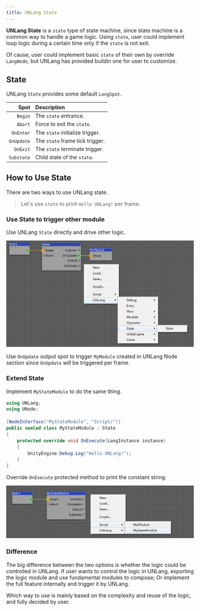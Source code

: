 ```yaml
---
title: UNLang State
---
```


**UNLang State** is a `state` type of state machine, since state machine is a common way to handle a game logic. Using `state`, user could implement loop logic during a certain time only if the `state` is not exit.

Of cause, user could implement basic `state` of their own by override `LangNode`, but UNLang has provided buildin one for user to customize.

## State

UNLang `State` provides some default `LangSpot`.

|Spot|Description|
|--:|:--|
|`Begin`|The `state` entrance.|
|`Abort`|Force to exit the `state`.|
|`OnEnter`|The `state` initialize trigger.|
|`OnUpdate`|The `state` frame tick trigger.|
|`OnExit`|The `state` terminate trigger.|
|`Substate`|Child state of the `state`.|

## How to Use State

There are two ways to use UNLang state.

> Let's use `state` to print `Hello UNLang!` per frame.

### Use State to trigger other module

Use UNLang `State` directly and drive other logic.

![unlang-state](../assets/unlang-state.png)

Use `OnUpdate` output spot to trigger `MyModule` created in UNLang Node section since `OnUpdate` will be triggered per frame.

### Extend State

Implement `MyStateModule` to do the same thing.

```csharp
using UNLang;
using UNode;

[NodeInterface("MyStateModule", "Script/")]
public sealed class MyStateModule : State
{
    protected override void OnExecute(LangInstance instance)
    {
        UnityEngine.Debug.Log("Hello UNLang!");
    }
}
```

Override `OnExecute` protected method to print the constant string.

![unlang-mystate](../assets/unlang-mystate.png)

### Difference

The big difference between the two options is whether the logic could be controlled in UNLang. If user wants to control the logic in UNLang, exporting the logic module and use fundamental modules to compose; Or implement the full feature internally and trigger it by UNLang.

Which way to use is mainly based on the complexity and reuse of the logic, and fully decided by user.
